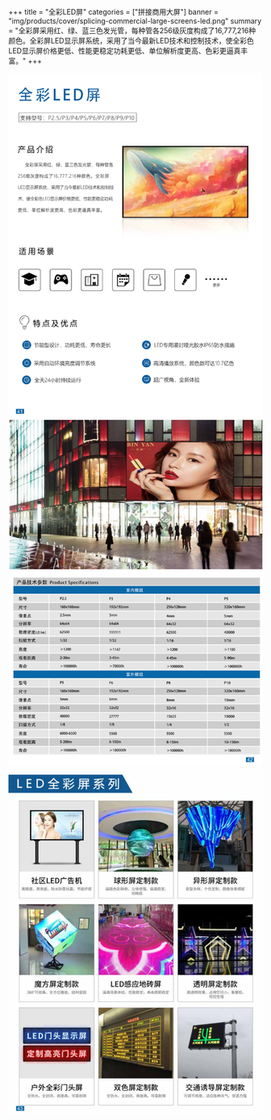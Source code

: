 +++
title = "全彩LED屏"
categories = ["拼接商用大屏"]
banner = "img/products/cover/splicing-commercial-large-screens-led.png"
summary = "全彩屏采用红、绿、蓝三色发光管，每种管各256级灰度构成了16,777,216种颜色。全彩屏LED显示屏系统，采用了当今最新LED技术和控制技术，使全彩色LED显示屏价格更低、性能更稳定功耗更低、单位解析度更高、色彩更逼真丰富。"
+++

![alt](48.png)
![alt](49.png)
![alt](50.png)
